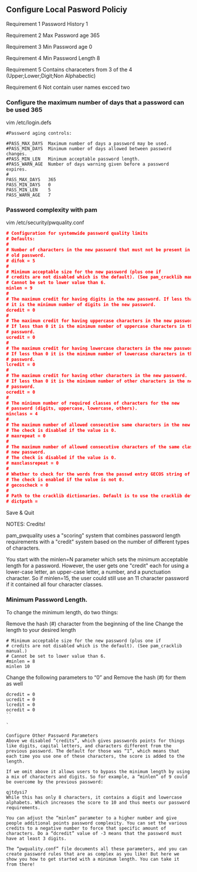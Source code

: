 ## Configure Local Pasword Policiy 

Requirement 1 Password History 1

Requirement 2 Max Password age 365

Requirement 3 Min Password age 0

Requirement 4 Min Password Length 8

Requirement 5 Contains characeters from 3 of the 4 (Upper;Lower;Digit;Non Alphabectic)

Requirement 6 Not contain user names excced two


### Configure the maximum number of days that a password can be used 365

vim /etc/login.defs
```
#Password aging controls:

#PASS_MAX_DAYS	Maximum number of days a password may be used.
#PASS_MIN_DAYS	Minimum number of days allowed between password changes.
#PASS_MIN_LEN	Minimum acceptable password length.
#PASS_WARN_AGE	Number of days warning given before a password expires.
#
PASS_MAX_DAYS	365
PASS_MIN_DAYS	0
PASS_MIN_LEN	5
PASS_WARN_AGE	7
```

### Password complexity with pam

vim /etc/security/pwquality.conf

```json
# Configuration for systemwide password quality limits
# Defaults:
#
# Number of characters in the new password that must not be present in the
# old password.
# difok = 5
#
# Minimum acceptable size for the new password (plus one if
# credits are not disabled which is the default). (See pam_cracklib manual.)
# Cannot be set to lower value than 6.
minlen = 9
#
# The maximum credit for having digits in the new password. If less than 0
# it is the minimum number of digits in the new password.
dcredit = 0
#
# The maximum credit for having uppercase characters in the new password.
# If less than 0 it is the minimum number of uppercase characters in the new
# password.
ucredit = 0
#
# The maximum credit for having lowercase characters in the new password.
# If less than 0 it is the minimum number of lowercase characters in the new
# password.
lcredit = 0
#
# The maximum credit for having other characters in the new password.
# If less than 0 it is the minimum number of other characters in the new
# password.
ocredit = 0
#
# The minimum number of required classes of characters for the new
# password (digits, uppercase, lowercase, others).
minclass = 4
#
# The maximum number of allowed consecutive same characters in the new password.
# The check is disabled if the value is 0.
# maxrepeat = 0
#
# The maximum number of allowed consecutive characters of the same class in the
# new password.
# The check is disabled if the value is 0.
# maxclassrepeat = 0
#
# Whether to check for the words from the passwd entry GECOS string of the user.
# The check is enabled if the value is not 0.
# gecoscheck = 0
#
# Path to the cracklib dictionaries. Default is to use the cracklib default.
# dictpath =
```

Save & Quit

NOTES: Credits!

pam_pwquality uses a "scoring" system that combines password length requirements with a "credit" system based on the number of different types of characters.

You start with the minlen=N parameter which sets the minimum acceptable length for a password. However, the user gets one "credit" each for using a lower-case letter, an upper-case letter, a number, and a punctuation character. So if minlen=15, the user could still use an 11 character password if it contained all four character classes.

### Minimum Password Length.
To change the minimum length, do two things:

Remove the hash (#) character from the beginning of the line
Change the length to your desired length

```
# Minimum acceptable size for the new password (plus one if
# credits are not disabled which is the default). (See pam_cracklib manual.)
# Cannot be set to lower value than 6.
#minlen = 8
minlen 10
```

Change the following parameters to “0” and Remove the hash (#) for them as well
```
dcredit = 0
ucredit = 0
lcredit = 0
ocredit = 0
``

`

Configure Other Password Parameters
Above we disabled “credits”, which gives passwords points for things like digits, capital letters, and characters different from the previous password. The default for those was “1”, which means that each time you use one of these characters, the score is added to the length.

If we omit above it allows users to bypass the minimum length by using a mix of characters and digits. So for example, a “minlen” of 9 could be overcome by the previous password:

qjtdysi7
While this has only 8 characters, it contains a digit and lowercase alphabets. Which increases the score to 10 and thus meets our password requirements.

You can adjust the “minlen” parameter to a higher number and give people additional points password complexity. You can set the various credits to a negative number to force that specific amount of characters. Do a “dcredit” value of -3 means that the password must have at least 3 digits.

The “pwquality.conf” file documents all these parameters, and you can create password rules that are as complex as you like! But here we show you how to get started with a minimum length. You can take it from there!

